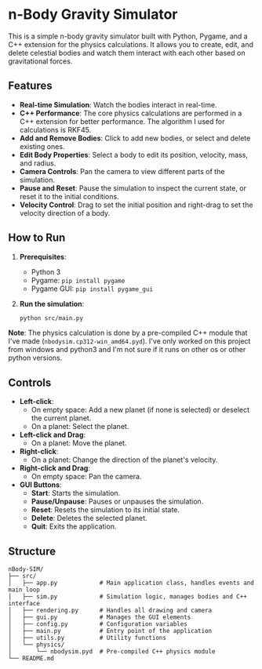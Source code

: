# n-Body Gravity Simulator

This is a simple n-body gravity simulator built with Python, Pygame, and a C++ extension for the physics calculations. It allows you to create, edit, and delete celestial bodies and watch them interact with each other based on gravitational forces.

## Features

*   **Real-time Simulation**: Watch the bodies interact in real-time. 
*   **C++ Performance**: The core physics calculations are performed in a C++ extension for better performance. The algorithm I used for calculations is RKF45.
*   **Add and Remove Bodies**: Click to add new bodies, or select and delete existing ones.
*   **Edit Body Properties**: Select a body to edit its position, velocity, mass, and radius.
*   **Camera Controls**: Pan the camera to view different parts of the simulation.
*   **Pause and Reset**: Pause the simulation to inspect the current state, or reset it to the initial conditions.
*   **Velocity Control**: Drag to set the initial position and right-drag to set the velocity direction of a body.


## How to Run

1.  **Prerequisites**:
    *   Python 3
    *   Pygame: `pip install pygame`
    *   Pygame GUI: `pip install pygame_gui`

2.  **Run the simulation**:
    ```bash
    python src/main.py
    ```

**Note**: The physics calculation is done by a pre-compiled C++ module that I've made (`nbodysim.cp312-win_amd64.pyd`). I've only worked on this project from windows and python3 and I'm not sure if it runs on other os or other python versions.

## Controls

*   **Left-click**:
    *   On empty space: Add a new planet (if none is selected) or deselect the current planet.
    *   On a planet: Select the planet.
*   **Left-click and Drag**:
    *   On a planet: Move the planet.
*   **Right-click**:
    *   On a planet: Change the direction of the planet's velocity.
*   **Right-click and Drag**:
    *   On empty space: Pan the camera.
*   **GUI Buttons**:
    *   **Start**: Starts the simulation.
    *   **Pause/Unpause**: Pauses or unpauses the simulation.
    *   **Reset**: Resets the simulation to its initial state.
    *   **Delete**: Deletes the selected planet.
    *   **Quit**: Exits the application.

## Structure

```
nBody-SIM/
├── src/
│   ├── app.py            # Main application class, handles events and main loop
│   ├── sim.py            # Simulation logic, manages bodies and C++ interface
│   ├── rendering.py      # Handles all drawing and camera
│   ├── gui.py            # Manages the GUI elements
│   ├── config.py         # Configuration variables
│   ├── main.py           # Entry point of the application
│   ├── utils.py          # Utility functions
│   └── physics/
│       └── nbodysim.pyd  # Pre-compiled C++ physics module
└── README.md
```